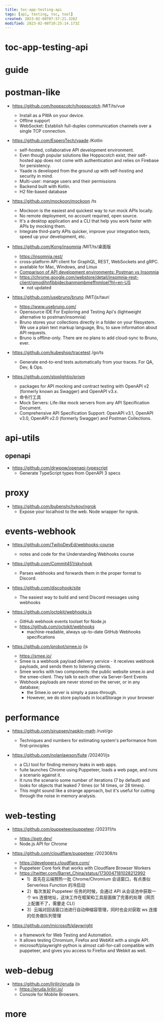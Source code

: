 ```yaml
---
title: toc-app-testing-api
tags: [api, testing, toc, tool]
created: 2023-02-08T07:57:21.326Z
modified: 2023-02-08T10:25:14.173Z
---
```


# toc-app-testing-api

# guide

# postman-like
- https://github.com/hoppscotch/hoppscotch /MIT/ts/vue
  - Install as a PWA on your device.
  - Offline support
  - WebSocket: Establish full-duplex communication channels over a single TCP connection.
- https://github.com/EsperoTech/yaade /Kotlin
  - self-hosted, collaborative API development environment.
  - Even though popular solutions like Hoppscotch exist, their self-hosted app does not come with authentication and relies on Firebase for persistency. 
  - Yaade is developed from the ground up with self-hosting and security in mind.
  - Multi-user: manage users and their permissions
  - Backend built with Kotlin.
  - H2 file-based database

- https://github.com/mockoon/mockoon /ts
  - Mockoon is the easiest and quickest way to run mock APIs locally. 
  - No remote deployment, no account required, open source.
  - It's a desktop application and a CLI that help you work faster with APIs by mocking them. 
  - Integrate third-party APIs quicker, improve your integration tests, speed up your development, etc.

- https://github.com/Kong/insomnia /MIT/ts/桌面版
  - https://insomnia.rest/
  - cross-platform API client for GraphQL, REST, WebSockets and gRPC.
  - available for Mac, Windows, and Linux
  - [Comparison of API development environments: Postman vs Insomnia](https://gist.github.com/samoshkin/c0a2c0dd85b1d5b02d893a0f6ac0e93c)
  - https://chrome.google.com/webstore/detail/insomnia-rest-client/gmodihnfibbjdecbanmpmbmeffnmloel?hl=en-US
    - not updated

- https://github.com/usebruno/bruno /MIT/js/tauri
  - https://www.usebruno.com/
  - Opensource IDE For Exploring and Testing Api's (lightweight alternative to postman/insomnia)
  - Bruno stores your collections directly in a folder on your filesystem. We use a plain text markup language, Bru, to save information about API requests.
  - Bruno is offline-only. There are no plans to add cloud-sync to Bruno, ever. 

- https://github.com/kubeshop/tracetest /go/ts
  - Generate end-to-end tests automatically from your traces. For QA, Dev, & Ops.

- https://github.com/stoplightio/prism
  - packages for API mocking and contract testing with OpenAPI v2 (formerly known as Swagger) and OpenAPI v3.x.
  - 命令行工具
  - Mock Servers: Life-like mock servers from any API Specification Document.
  - Comprehensive API Specification Support: OpenAPI v3.1, OpenAPI v3.0, OpenAPI v2.0 (formerly Swagger) and Postman Collections.
# api-utils

## openapi

- https://github.com/drwpow/openapi-typescript
  - Generate TypeScript types from OpenAPI 3 specs
# proxy
- https://github.com/bubenshchykov/ngrok
  - Expose your localhost to the web. Node wrapper for ngrok.
# events-webhook
- https://github.com/TwilioDevEd/webhooks-course
  - notes and code for the Understanding Webhooks course

- https://github.com/Commit451/skyhook
  - Parses webhooks and forwards them in the proper format to Discord.
- https://github.com/discohook/site
  - The easiest way to build and send Discord messages using webhooks

- https://github.com/octokit/webhooks.js
  - GitHub webhook events toolset for Node.js
  - https://github.com/octokit/webhooks
    - machine-readable, always up-to-date GitHub Webhooks specifications

- https://github.com/probot/smee.io /js
  - https://smee.io/
  - Smee is a webhook payload delivery service - it receives webhook payloads, and sends them to listening clients. 
  - Smee works with two components: the public website smee.io and the smee-client. They talk to each other via Server-Sent Events
  - Webhook payloads are never stored on the server, or in any database; 
    - the Smee.io server is simply a pass-through. 
    - However, we do store payloads in localStorage in your browser
# performance
- https://github.com/sirupsen/napkin-math /rust/go
  - Techniques and numbers for estimating system's performance from first-principles

- https://github.com/nolanlawson/fuite /202401/js
  - a CLI tool for finding memory leaks in web apps.
  - fuite launches Chrome using Puppeteer, loads a web page, and runs a scenario against it. 
  - It runs the scenario some number of iterations (7 by default) and looks for objects that leaked 7 times (or 14 times, or 28 times). 
  - This might sound like a strange approach, but it's useful for cutting through the noise in memory analysis.
# web-testing
- https://github.com/puppeteer/puppeteer /202311/ts
  - https://pptr.dev/
  - Node.js API for Chrome

- https://github.com/cloudflare/puppeteer /202308/ts
  - https://developers.cloudflare.com/
  - Puppeteer Core fork that works with Cloudflare Browser Workers
  - https://twitter.com/Barret_China/status/1730047181028212992
    - 1）首先在云端预热一批 Chrome/Chromium 会话窗口，有点类似 Serverless Function 的冷启动
    - 2）每次发起 Puppeteer 任务的时候，会通过 API 从会话池中获取一个 ws 连接地址，这块工作在框架和工具层面做了完善的处理（网页上配置不了，需要走 CLI）
    - 3）云端对回话窗口池进行自动伸缩容管理，同时也会对获取 ws 连接的任务做队列管理

- https://github.com/microsoft/playwright
  - a framework for Web Testing and Automation. 
  - It allows testing Chromium, Firefox and WebKit with a single API.
  - microsoft/playwright-python is almost call-for-call compatible with puppeteer, and gives you access to Firefox and Webkit as well.
# web-debug
- https://github.com/liriliri/eruda /js
  - https://eruda.liriliri.io/
  - Console for Mobile Browsers.
# more
